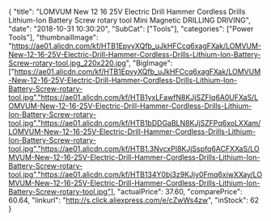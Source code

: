 {
	"title": "LOMVUM New 12 16 25V Electric Drill Hammer Cordless Drills Lithium-Ion Battery Screw rotary tool Mini Magnetic DRILLING DRIVING",
	"date": "2018-10-31 10:30:20",
	"SubCat": ["Tools"],
	"categories": ["Power Tools"],
	"thumbnailImage": "https://ae01.alicdn.com/kf/HTB1EpvyXQfb_uJkHFCcq6xagFXak/LOMVUM-New-12-16-25V-Electric-Drill-Hammer-Cordless-Drills-Lithium-Ion-Battery-Screw-rotary-tool.jpg_220x220.jpg",
	"BigImage": ["https://ae01.alicdn.com/kf/HTB1EpvyXQfb_uJkHFCcq6xagFXak/LOMVUM-New-12-16-25V-Electric-Drill-Hammer-Cordless-Drills-Lithium-Ion-Battery-Screw-rotary-tool.jpg","https://ae01.alicdn.com/kf/HTB1yxLFawfN8KJjSZFIq6A0UFXaS/LOMVUM-New-12-16-25V-Electric-Drill-Hammer-Cordless-Drills-Lithium-Ion-Battery-Screw-rotary-tool.jpg","https://ae01.alicdn.com/kf/HTB1bDDGaBLN8KJjSZFPq6xoLXXam/LOMVUM-New-12-16-25V-Electric-Drill-Hammer-Cordless-Drills-Lithium-Ion-Battery-Screw-rotary-tool.jpg","https://ae01.alicdn.com/kf/HTB1.3NvcxPI8KJjSspfq6ACFXXaS/LOMVUM-New-12-16-25V-Electric-Drill-Hammer-Cordless-Drills-Lithium-Ion-Battery-Screw-rotary-tool.jpg","https://ae01.alicdn.com/kf/HTB134Y0bj3z9KJjy0Fmq6xiwXXay/LOMVUM-New-12-16-25V-Electric-Drill-Hammer-Cordless-Drills-Lithium-Ion-Battery-Screw-rotary-tool.jpg"],
	"actualPrice": 37.60,
	"comparePrice": 60.64,
	"linkurl": "http://s.click.aliexpress.com/e/cZwWs4zw",
	"inStock": 62
}
